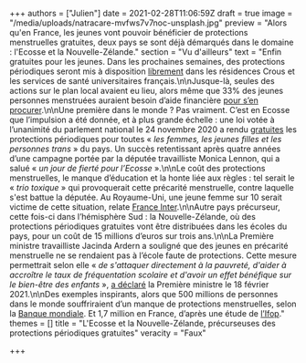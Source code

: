 +++
authors = ["Julien"]
date = 2021-02-28T11:06:59Z
draft = true
image = "/media/uploads/natracare-mvfws7v7noc-unsplash.jpg"
preview = "Alors qu'en France, les jeunes vont pouvoir bénéficier de protections menstruelles gratuites, deux pays se sont déjà démarqués dans le domaine : l'Ecosse et la Nouvelle-Zélande."
section = "Vu d'ailleurs"
text = "Enfin gratuites pour les jeunes. Dans les prochaines semaines, des protections périodiques seront mis à disposition [librement](https://www.francetvinfo.fr/sante/des-protections-periodiques-seront-distribuees-gratuitement-dans-les-universites-et-les-residences-des-crous-a-la-rentree-prochaine_4308037.html) dans les résidences Crous et les services de santé universitaires français.\n\nJusque-là, seules des actions sur le plan local avaient eu lieu, alors même que 33% des jeunes personnes menstruées auraient besoin d’aide financière [pour s’en procurer](https://www.francetvinfo.fr/sante/hygiene/precarite-33-des-etudiantes-ont-besoin-d-une-aide-financiere-pour-acheter-des-protections-hygieniques-selon-la-fage_4287523.html).\n\nUne première dans le monde ? Pas vraiment. C’est en Ecosse que l’impulsion a été donnée, et à plus grande échelle : une loi votée à l’unanimité du parlement national le 24 novembre 2020 a rendu [gratuites](https://beta.parliament.scot/-/media/files/legislation/bills/current-bills/period-products-free-provision-scotland-bill/introduced/policy-memorandum-period-products-scotland-bill.pdf) les protections périodiques pour toutes « _les femmes, les jeunes filles et les personnes trans_ » du pays. Un succès retentissant après quatre années d’une campagne portée par la députée travailliste Monica Lennon, qui a salué « _un jour de fierté pour l’Ecosse_ ».\n\nLe coût des protections menstruelles, le manque d’éducation et la honte liée aux règles : tel serait le « _trio toxique_ » qui provoquerait cette précarité menstruelle, contre laquelle s'est battue la députée. Au Royaume-Uni, une jeune femme sur 10 serait victime de cette situation, relate [France Inter](https://www.franceinter.fr/societe/l-ecosse-rend-les-protections-periodiques-accessibles-gratuitement-une-premiere-mondiale).\n\nAutre pays précurseur, cette fois-ci dans l’hémisphère Sud : la Nouvelle-Zélande, où des protections périodiques gratuites vont être distribuées dans les écoles du pays, pour un coût de 15 millions d’euros sur trois ans.\n\nLa Première ministre travailliste Jacinda Ardern a souligné que des jeunes en précarité menstruelle ne se rendaient pas à l’école faute de protections. Cette mesure permettrait selon elle « _de s'attaquer directement à la pauvreté, d'aider à accroître le taux de fréquentation scolaire et d'avoir un effet bénéfique sur le bien-être des enfants_ », [a déclaré](https://www.francetvinfo.fr/sante/environnement-et-sante/nouvelle-zelande-distribution-gratuite-de-protections-periodiques-dans-les-ecoles-du-pays_4301795.html) la Première ministre le 18 février 2021.\n\nDes exemples inspirants, alors que 500 millions de personnes dans le monde souffriraient d’un manque de protections menstruelles, selon la [Banque mondiale](https://www.worldbank.org/en/news/feature/2018/05/25/menstrual-hygiene-management). Et 1,7 million en France, d’après une étude de [l’Ifop](https://www.ifop.com/publication/hygiene-et-precarite-en-france/)."
themes = []
title = "L'Ecosse et la Nouvelle-Zélande, précurseuses des protections périodiques gratuites"
veracity = "Faux"

+++
